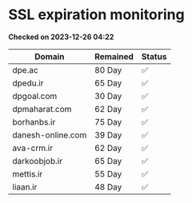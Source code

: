 # SSL expiration monitoring

**Checked on 2023-12-26 04:22**

| Domain | Remained | Status       |
|--------|----------|--------------|
| dpe.ac     | 80 Day   | ✅ |
| dpedu.ir     | 65 Day   | ✅ |
| dpgoal.com     | 30 Day   | ✅ |
| dpmaharat.com     | 62 Day   | ✅ |
| borhanbs.ir     | 75 Day   | ✅ |
| danesh-online.com     | 39 Day   | ✅ |
| ava-crm.ir     | 62 Day   | ✅ |
| darkoobjob.ir     | 65 Day   | ✅ |
| mettis.ir     | 55 Day   | ✅ |
| liaan.ir     | 48 Day   | ✅ |
